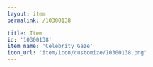 ```yaml
---
layout: item
permalink: /10300138

title: Item
id: '10300138'
item_name: 'Celebrity Gaze'
icon_url: 'item/icon/customize/10300138.png'
---
```

